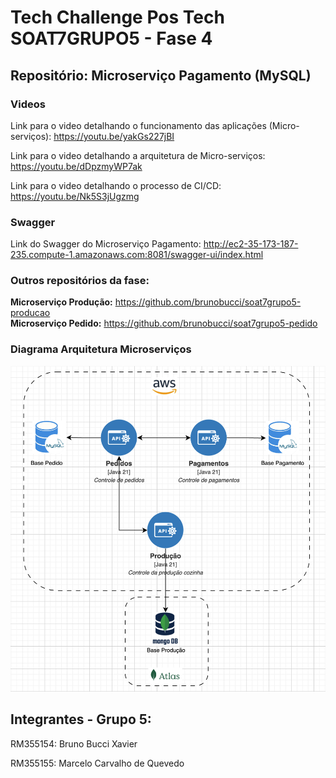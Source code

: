 # Tech Challenge Pos Tech SOAT7GRUPO5 - Fase 4

## Repositório: Microserviço Pagamento (MySQL)


### Videos

Link para o video detalhando o funcionamento das aplicações (Micro-serviços):  https://youtu.be/yakGs227jBI

Link para o video detalhando a arquitetura de Micro-serviços: https://youtu.be/dDpzmyWP7ak

Link para o video detalhando o processo de CI/CD:  https://youtu.be/Nk5S3jUgzmg


### Swagger
Link do Swagger do Microserviço Pagamento: http://ec2-35-173-187-235.compute-1.amazonaws.com:8081/swagger-ui/index.html


### Outros repositórios da fase:
<b>Microserviço Produção:</b> https://github.com/brunobucci/soat7grupo5-producao<br>
<b>Microserviço Pedido:</b> https://github.com/brunobucci/soat7grupo5-pedido<br>


### Diagrama Arquitetura Microserviços
![Diagrama Microserviços](https://github.com/brunobucci/soat7grupo5-app/blob/6eabe52ca5186a3b11219893b0fb98ab81517bd9/documentacao/arquitetura.png)


## Integrantes - Grupo 5:

RM355154: Bruno Bucci Xavier

RM355155: Marcelo Carvalho de Quevedo
